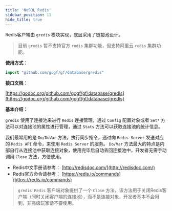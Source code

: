 ```yaml
---
title: 'NoSQL Redis'
sidebar_position: 11
hide_title: true
---
```


Redis客户端由 `gredis` 模块实现，底层采用了链接池设计。

> 目前 `gredis` 暂不支持官方 `redis` 集群功能，但支持阿里云 `redis` 集群功能。

**使用方式**：

```  go
import "github.com/gogf/gf/database/gredis"

```

**接口文档**：

[https://godoc.org/github.com/gogf/gf/database/gredis](https://godoc.org/github.com/gogf/gf/database/gredis)

**基本介绍：**

`gredis` 使用了连接池来进行 `Redis` 连接管理，通过 `Config` 配置对象或者 `Set*` 方法可以对连接池的属性进行管理，通过 `Stats` 方法可以获取连接池的统计信息。

我们最常用的是 `Do/DoVar` 方法，执行同步指令，通过向 `Redis Server` 发送对应的 `Redis API` 命令，来使用 `Redis Server` 的服务。 `Do/Var` 方法最大的特点是内部自行从连接池中获取连接对象，使用完毕后自动丢回连接池中，开发者无需手动调用 `Close` 方法，方便使用。

- Redis中文手册请参考： [http://redisdoc.com/](http://redisdoc.com/)
- Redis官方命令请参考： [https://redis.io/commands](https://redis.io/commands)

> `gredis.Redis` 客户端对象提供了一个 `Close` 方法，该方法用于关闭Redis客户端（同时关闭客户端的连接池），而不是连接对象，开发者基本不会用到，非高级玩家请不要使用。